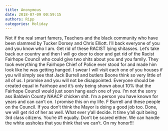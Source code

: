 ```yaml
---
title: Anonymous
date: 2018-07-09 00:59:15
authors: Ripp
categories: Holiday
---
```


 Not if the real smart famers, Teachers and the black community who have been slammed by Tucker Dorsey and Chris Elliott. I’ll back everyone of you and you know who I am. Get rid of these RACIST lying shitasses. Let’s take back our country and then I will go door to door and get rid of the Racist Fairhope Council who could give two shits about you and you family. They took everything the Fairhope Chief of Police ever stood for and made him look like he was getting hanged. I swear I will visit each one of you houses if you will simply see that Jack Burrell and butlers Boone think so very little of all of us. I promise and you will not be disappointed. Everyone should be created equal in Fairhope and it’s only being shown about 10% that the Fairhope Council would just soon hang each one of you. I’m not the sorry ass Baldwin County NAACP chicken shit. I’m a person you have known for years and can can’t on. I promise this on my life. F Burrell and these people on the Council. If you don’t think the Mayor is doing a good job too. Done, we will get rid of her as well. What ever y’all decide. It time y’all quit being 3rd class citizens. You’re #1 equally. Don’t be scared either. We can handle the white assholes that you think that we can’t. On my honor!!!